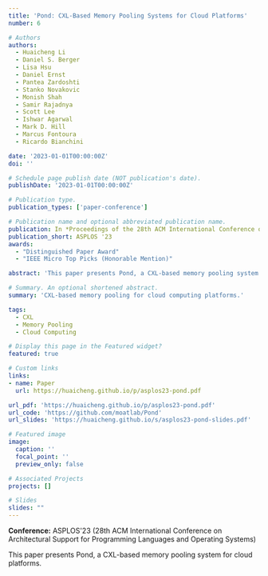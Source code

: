 ```yaml
---
title: 'Pond: CXL-Based Memory Pooling Systems for Cloud Platforms'
number: 6

# Authors
authors:
  - Huaicheng Li
  - Daniel S. Berger
  - Lisa Hsu
  - Daniel Ernst
  - Pantea Zardoshti
  - Stanko Novakovic
  - Monish Shah
  - Samir Rajadnya
  - Scott Lee
  - Ishwar Agarwal
  - Mark D. Hill
  - Marcus Fontoura
  - Ricardo Bianchini

date: '2023-01-01T00:00:00Z'
doi: ''

# Schedule page publish date (NOT publication's date).
publishDate: '2023-01-01T00:00:00Z'

# Publication type.
publication_types: ['paper-conference']

# Publication name and optional abbreviated publication name.
publication: In *Proceedings of the 28th ACM International Conference on Architectural Support for Programming Languages and Operating Systems (ASPLOS)*
publication_short: ASPLOS '23
awards:
  - "Distinguished Paper Award"
  - "IEEE Micro Top Picks (Honorable Mention)"

abstract: 'This paper presents Pond, a CXL-based memory pooling system for cloud platforms.'

# Summary. An optional shortened abstract.
summary: 'CXL-based memory pooling for cloud computing platforms.'

tags:
  - CXL
  - Memory Pooling
  - Cloud Computing

# Display this page in the Featured widget?
featured: true

# Custom links
links:
- name: Paper
  url: https://huaicheng.github.io/p/asplos23-pond.pdf

url_pdf: 'https://huaicheng.github.io/p/asplos23-pond.pdf'
url_code: 'https://github.com/moatlab/Pond'
url_slides: 'https://huaicheng.github.io/s/asplos23-pond-slides.pdf'

# Featured image
image:
  caption: ''
  focal_point: ''
  preview_only: false

# Associated Projects
projects: []

# Slides
slides: ""
---
```


**Conference:** ASPLOS'23 (28th ACM International Conference on Architectural Support for Programming Languages and Operating Systems)

This paper presents Pond, a CXL-based memory pooling system for cloud platforms. 